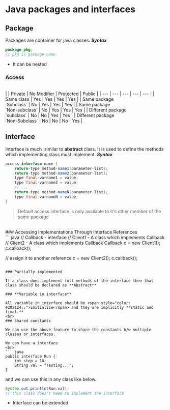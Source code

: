 # Java packages and interfaces

## Package

Packages are container for java classes.
***Syntax***

``` java
package pkg;
// pkg is package name
```

* It can be nested

### Access
<br>
|  | Private | No Modifier | Protected | Public |
| --- | --- | --- | --- | --- |
| Same class | Yes | Yes | Yes | Yes |
| Same package<br>`Subclass` | No | Yes | Yes | Yes |
| Same package<br>`Non-subclass` | No | Yes | Yes | Yes |
| Different package <br>`subclass` | No | No | Yes | Yes |
| Different package<br>`Non-Subclass` | No | No | No | Yes |

## Interface

Interface is much  similar to **abstract** class. It is used to define the methods which implementing class must implement.
***Syntax***
<br>
``` java
access interface name {
    return-type method-name1(parameter-list);
    return-type method-name2(parameter-list);
    type final-varname1 = value;
    type final-varname2 = value;
    // ...
    return-type method-nameN(parameter-list);
    type final-varnameN = value;
}
```

> Default access interface is only available to it's other member of the same package

<br>
### Accessing Implementations Through Interface References
<br>
``` java
// Callback - interface
// Client1 - A class which implements Callback
// Client2 - A class which implements Callback
Callback c = new Client1();
c.callback();

// assign it to another reference
c = new Client2();
c.callback();
```

### Partially implemented

If a class does implement full methods of the interface then that class should be declared as **Abstract**

### **Variable in interface**

All variable in interface should be <span style="color:  #202124;;">initialize</span> and they are implicitly **static and final.**
<br>
### Shared constants

We can use the above feature to share the constants b/w multiple classes or interfaces.

We can have a interface
<br>
``` java
public interface Run {
	int step = 10;
	String val = "Testing...";
}
```

and we can use this in any class like below.
<br>
``` java
System.out.println(Run.val);
// this class does't need to implement the interface
```

* Interface can be extended
